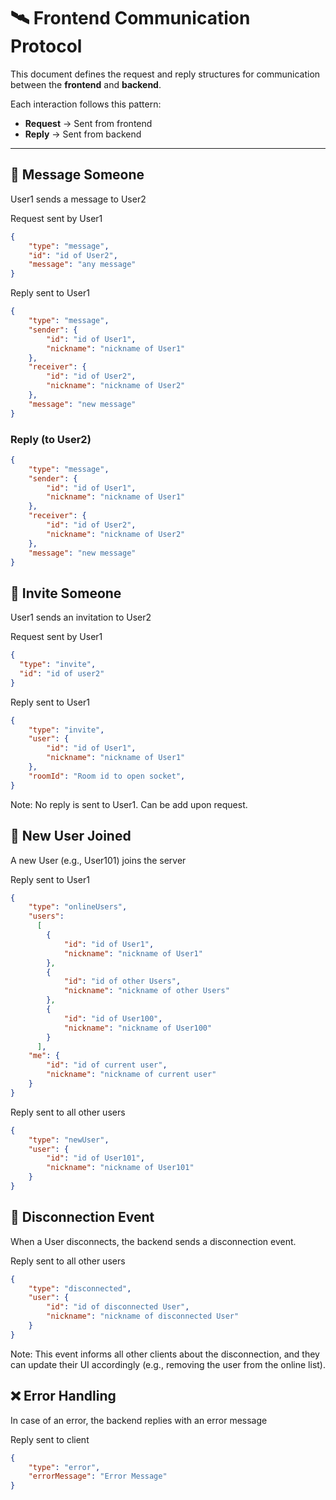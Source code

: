 # 🛰️ Frontend Communication Protocol

This document defines the request and reply structures for communication between the **frontend** and **backend**.

Each interaction follows this pattern:

- **Request** → Sent from frontend
- **Reply** → Sent from backend

---

## 📩 Message Someone

User1 sends a message to User2

Request sent by User1

```json
{
    "type": "message",
    "id": "id of User2",
    "message": "any message"
}
```

Reply sent to User1

```json
{
    "type": "message",
    "sender": {
        "id": "id of User1",
        "nickname": "nickname of User1"
    },
    "receiver": {
        "id": "id of User2",
        "nickname": "nickname of User2"
    },
    "message": "new message"
}
```

### Reply (to User2)

```json
{
    "type": "message",
    "sender": {
        "id": "id of User1",
        "nickname": "nickname of User1"
    },
    "receiver": {
        "id": "id of User2",
        "nickname": "nickname of User2"
    },
    "message": "new message"
}
```

## 📨 Invite Someone

User1 sends an invitation to User2

Request sent by User1

```json
{
  "type": "invite",
  "id": "id of user2"
}
```

Reply sent to User1

``` json
{
    "type": "invite",
    "user": {
        "id": "id of User1",
        "nickname": "nickname of User1"
    },
    "roomId": "Room id to open socket",
}
```

Note: No reply is sent to User1. Can be add upon request.

## 👤 New User Joined

A new User (e.g., User101) joins the server

Reply sent to User1

```json
{
    "type": "onlineUsers",
    "users": 
      [
        {
            "id": "id of User1",
            "nickname": "nickname of User1"
        },
        {
            "id": "id of other Users",
            "nickname": "nickname of other Users"
        },
        {
            "id": "id of User100",
            "nickname": "nickname of User100"
        }
      ],
    "me": {
        "id": "id of current user",
        "nickname": "nickname of current user"
    }
}
```

Reply sent to all other users

``` json
{
    "type": "newUser",
    "user": {
        "id": "id of User101",
        "nickname": "nickname of User101"
    }
}
```

## 🔌 Disconnection Event

When a User disconnects, the backend sends a disconnection event.

Reply sent to all other users

```json
{
    "type": "disconnected",
    "user": {
        "id": "id of disconnected User",
        "nickname": "nickname of disconnected User"
    }
}
```

Note: This event informs all other clients about the disconnection, and they can update their UI accordingly (e.g., removing the user from the online list).

## ❌ Error Handling

In case of an error, the backend replies with an error message

Reply sent to client

```json
{
    "type": "error",
    "errorMessage": "Error Message"
}
```
